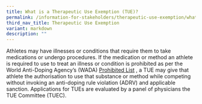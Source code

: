 ```yaml
---
title: What is a Therapeutic Use Exemption (TUE)?
permalink: /information-for-stakeholders/therapeutic-use-exemption/what-is-a-tue/
third_nav_title: Therapeutic Use Exemption
variant: markdown
description: ""
---
```

Athletes may have illnesses or conditions that require them to take medications or undergo procedures. If the medication or method an athlete is required to use to treat an illness or condition is prohibited as per the World Anti-Doping Agency’s (WADA) [Prohibited List](https://www.wada-ama.org/en/prohibited-list) , a TUE may give that athlete the authorisation to use that substance or method while competing without invoking an anti-doping rule violation (ADRV) and applicable sanction. Applications for TUEs are evaluated by a panel of physicians the TUE Committee (TUEC).